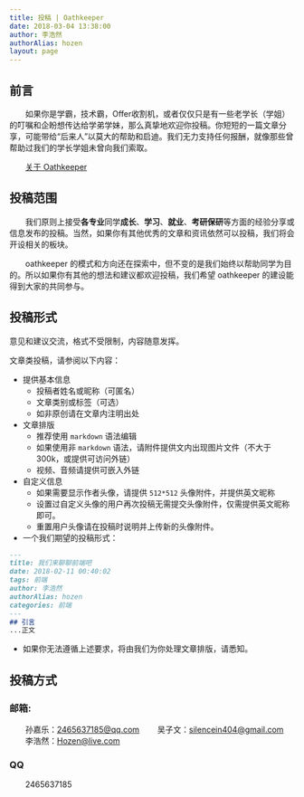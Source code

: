 ```yaml
---
title: 投稿 | Oathkeeper
date: 2018-03-04 13:38:00
author: 李浩然
authorAlias: hozen
layout: page
---
```

## 前言

&emsp;&emsp;如果你是学霸，技术霸，Offer收割机，或者仅仅只是有一些老学长（学姐）的叮嘱和企盼想传达给学弟学妹，那么真挚地欢迎你投稿。你短短的一篇文章分享，可能带给“后来人”以莫大的帮助和启迪。我们无力支持任何报酬，就像那些曾帮助过我们的学长学姐未曾向我们索取。

&emsp;&emsp;[关于 Oathkeeper](/about)

## 投稿范围
 
&emsp;&emsp;我们原则上接受**各专业**同学**成长**、**学习**、**就业**、**考研保研**等方面的经验分享或信息发布的投稿。当然，如果你有其他优秀的文章和资讯依然可以投稿，我们将会开设相关的板块。
 
&emsp;&emsp;oathkeeper 的模式和方向还在探索中，但不变的是我们始终以帮助同学为目的。所以如果你有其他的想法和建议都欢迎投稿，我们希望 oathkeeper 的建设能得到大家的共同参与。

## 投稿形式
 
意见和建议交流，格式不受限制，内容随意发挥。
 
文章类投稿，请参阅以下内容：
 
* 提供基本信息
    * 投稿者姓名或昵称（可匿名）
    * 文章类别或标签（可选）
    * 如非原创请在文章内注明出处
* 文章排版
    * 推荐使用 `markdown` 语法编辑
    * 如果使用非 `markdown` 语法，请附件提供文内出现图片文件（不大于 300k，或提供可访问外链）
    * 视频、音频请提供可嵌入外链
* 自定义信息
    * 如果需要显示作者头像，请提供 `512*512` 头像附件，并提供英文昵称
    * 设置过自定义头像的用户再次投稿无需提交头像附件，仅需提供英文昵称即可。
    * 重置用户头像请在投稿时说明并上传新的头像附件。
* 一个我们期望的投稿形式：
```markdown
---
title: 我们来聊聊前端吧
date: 2018-02-11 00:40:02
tags: 前端
author: 李浩然
authorAlias: hozen
categories: 前端
---
## 引言
...正文
```
* 如果你无法遵循上述要求，将由我们为你处理文章排版，请悉知。
 
## 投稿方式
### 邮箱: 
&emsp;&emsp;孙嘉乐：[2465637185@qq.com](mailto:2465637185@qq.com)
&emsp;&emsp;吴子文：[silencein404@gmail.com](mailto:silencein404@gmail.com)
&emsp;&emsp;李浩然：[Hozen@live.com](mailto:Hozen@live.com)
### QQ
&emsp;&emsp;2465637185